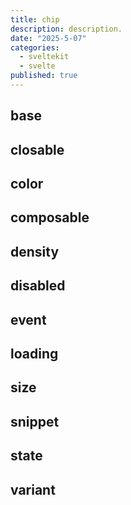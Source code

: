 ```yaml
---
title: chip
description: description.
date: "2025-5-07"
categories:
  - sveltekit
  - svelte
published: true
---
```


<script>
  import { ChipBase, ChipClosable, ChipColor, ChipComposable, ChipDensity, ChipDisabled, ChipEvent, ChipLoading, ChipSize, ChipSnippet, ChipState, ChipVariant } from "$lib/components/docs/index.js";
</script>

## base

<ChipBase/>

## closable

<ChipClosable/>

## color

<ChipColor/>

## composable

<ChipComposable/>

## density

<ChipDensity/>

## disabled

<ChipDisabled/>

## event

<ChipEvent/>

## loading

<ChipLoading/>

## size

<ChipSize/>

## snippet

<ChipSnippet/>

## state

<ChipState/>

## variant

<ChipVariant/>
